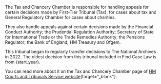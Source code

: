 The Tax and Chancery Chamber is responsible for handling appeals for certain decisions made by First-Tier Tribunal (Tax), for cases about tax and General Regulatory Chamber for cases about charities.

They also handle appeals against certain decisions made by the Financial Conduct Authority; the Prudential Regulation Authority; Secretary of State for International Trade or the Trade Remedies Authority; the Pensions Regulator; the Bank of England; HM Treasury and Ofgem.

This tribunal began to regularly transfer decisions to The National Archives in 2022. The oldest decision from this tribunal included in Find Case Law is from {start_year}.

You can read more about it on the Tax and Chancery Chamber page of [HM Courts and Tribunals Service website](https://www.gov.uk/courts-tribunals/upper-tribunal-tax-and-chancery-chamber){target="\_blank"}.

